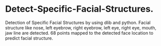 # Detect-Specific-Facial-Structures.
Detection of Specific Facial Structures by using dlib and python.
Facial structure like nose, left eyebrow, right eyebrow, left eye, right eye, mouth, jaw line are detected.
68 points mapped to the detected face location to predict facial structure.
